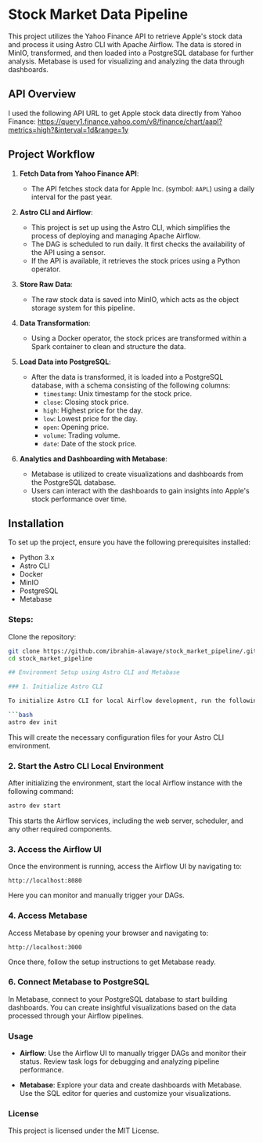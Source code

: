 # Stock Market Data Pipeline

This project utilizes the Yahoo Finance API to retrieve Apple's stock data and process it using Astro CLI with Apache Airflow. The data is stored in MinIO, transformed, and then loaded into a PostgreSQL database for further analysis. Metabase is used for visualizing and analyzing the data through dashboards.

## API Overview

I used the following API URL to get Apple stock data directly from Yahoo Finance: https://query1.finance.yahoo.com/v8/finance/chart/aapl?metrics=high?&interval=1d&range=1y


## Project Workflow

1. **Fetch Data from Yahoo Finance API**:
    - The API fetches stock data for Apple Inc. (symbol: `AAPL`) using a daily interval for the past year.

2. **Astro CLI and Airflow**:
    - This project is set up using the Astro CLI, which simplifies the process of deploying and managing Apache Airflow.
    - The DAG is scheduled to run daily. It first checks the availability of the API using a sensor. 
    - If the API is available, it retrieves the stock prices using a Python operator.

3. **Store Raw Data**:
    - The raw stock data is saved into MinIO, which acts as the object storage system for this pipeline.

4. **Data Transformation**:
    - Using a Docker operator, the stock prices are transformed within a Spark container to clean and structure the data.

5. **Load Data into PostgreSQL**:
    - After the data is transformed, it is loaded into a PostgreSQL database, with a schema consisting of the following columns:
        - `timestamp`: Unix timestamp for the stock price.
        - `close`: Closing stock price.
        - `high`: Highest price for the day.
        - `low`: Lowest price for the day.
        - `open`: Opening price.
        - `volume`: Trading volume.
        - `date`: Date of the stock price.

6. **Analytics and Dashboarding with Metabase**:
    - Metabase is utilized to create visualizations and dashboards from the PostgreSQL database.
    - Users can interact with the dashboards to gain insights into Apple's stock performance over time.

## Installation

To set up the project, ensure you have the following prerequisites installed:

- Python 3.x
- Astro CLI
- Docker
- MinIO
- PostgreSQL
- Metabase

### Steps:

Clone the repository:
   ```bash
   git clone https://github.com/ibrahim-alawaye/stock_market_pipeline/.git
   cd stock_market_pipeline

## Environment Setup using Astro CLI and Metabase

### 1. Initialize Astro CLI

To initialize Astro CLI for local Airflow development, run the following command:

```bash
astro dev init
```

This will create the necessary configuration files for your Astro CLI environment.

### 2. Start the Astro CLI Local Environment

After initializing the environment, start the local Airflow instance with the following command:

```bash
astro dev start
```

This starts the Airflow services, including the web server, scheduler, and any other required components.

### 3. Access the Airflow UI

Once the environment is running, access the Airflow UI by navigating to:

```
http://localhost:8080
```

Here you can monitor and manually trigger your DAGs.

### 4. Access Metabase

Access Metabase by opening your browser and navigating to:

```
http://localhost:3000
```

Once there, follow the setup instructions to get Metabase ready.

### 6. Connect Metabase to PostgreSQL

In Metabase, connect to your PostgreSQL database to start building dashboards. You can create insightful visualizations based on the data processed through your Airflow pipelines.

### Usage

- **Airflow**: Use the Airflow UI to manually trigger DAGs and monitor their status. Review task logs for debugging and analyzing pipeline performance.
  
- **Metabase**: Explore your data and create dashboards with Metabase. Use the SQL editor for queries and customize your visualizations.

### License

This project is licensed under the MIT License.
```



